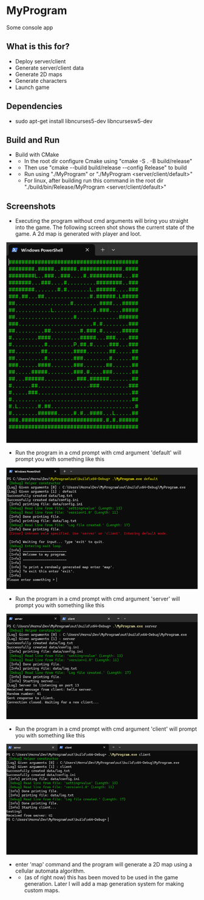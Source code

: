 [game]: https://github.com/kadeska/MyProgram/blob/main/images/DefaultRunNoArgs.png "game"
[default]: https://github.com/kadeska/MyProgram/blob/main/images/defaultArgument.png "default"
[server]: https://github.com/kadeska/MyProgram/blob/main/images/server.png "server"
[client]: https://github.com/kadeska/MyProgram/blob/main/images/client.png "client"



# MyProgram
Some console app


## What is this for?
* Deploy server/client
* Generate server/client data
* Generate 2D maps
* Generate characters
* Launch game

## Dependencies 
* sudo apt-get install libncurses5-dev libncursesw5-dev

## Build and Run
* Build with CMake
* * In the root dir configure Cmake using "cmake -S . -B build/release"
* * Then use "cmake --build build/release --config Release" to build
* * Run using "./MyProgram" or "./MyProgram <server/client/default>"
  * For linux, after building run this command in the root dir "./build/bin/Release/MyProgram <server/client/default>"


## Screenshots
* Executing the program without cmd arguments will bring you straight into the game. The following screen shot shows the current state of the game. A 2d map is generated with player and loot.

![alt text][game]

* Run the program in a cmd prompt with cmd argument 'default' will prompt you with something like this

![alt text][default]

* Run the program in a cmd prompt with cmd argument 'server' will prompt you with something like this

![alt text][server]

* Run the program in a cmd prompt with cmd argument 'client' will prompt you with something like this

![alt text][client]

* enter 'map' command and the program will generate a 2D map using a cellular automata algorithm.
* * (as of right now) this has been moved to be used in the game generation. Later I will add a map generation system for making custom maps.

